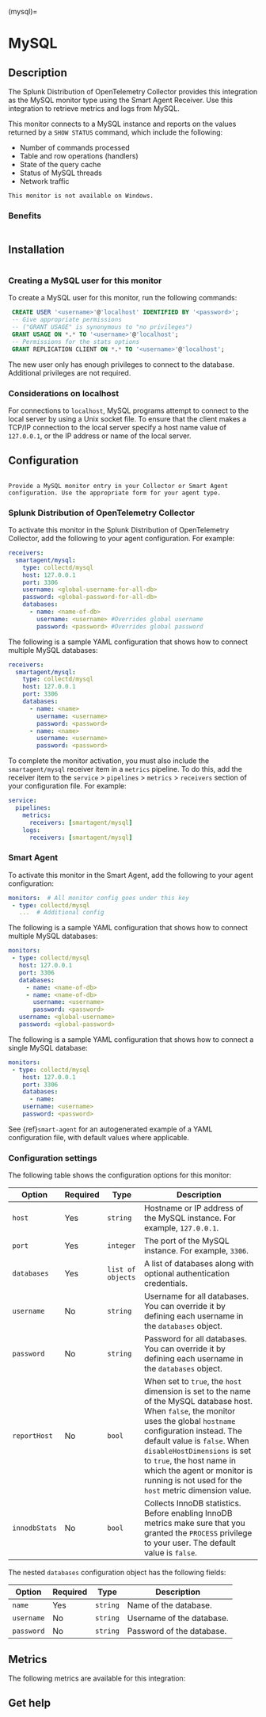 (mysql)=
# MySQL
<meta name="description" content="Documentation on the MySQL monitor">

## Description

The Splunk Distribution of OpenTelemetry Collector provides this integration as the MySQL monitor type using the Smart Agent Receiver. 
Use this integration to retrieve metrics and logs from MySQL.

This monitor connects to a MySQL instance and reports on the values returned by a `SHOW STATUS` command, which include the following:

  - Number of commands processed
  - Table and row operations (handlers)
  - State of the query cache
  - Status of MySQL threads
  - Network traffic

```{note}
This monitor is not available on Windows.
```

### Benefits

```{include} /_includes/benefits.md
```

## Installation

```{include} /_includes/collector-installation-linux.md
```

### Creating a MySQL user for this monitor

To create a MySQL user for this monitor, run the following commands:

```sql
 CREATE USER '<username>'@'localhost' IDENTIFIED BY '<password>';
 -- Give appropriate permissions
 -- ("GRANT USAGE" is synonymous to "no privileges")
 GRANT USAGE ON *.* TO '<username>'@'localhost';
 -- Permissions for the stats options
 GRANT REPLICATION CLIENT ON *.* TO '<username>'@'localhost';
```

The new user only has enough privileges to connect to the database. Additional privileges are not required.

### Considerations on localhost

For connections to `localhost`, MySQL programs attempt to connect to the local server by using a Unix socket file. To ensure that the client makes a TCP/IP connection to the local server specify a host name value of `127.0.0.1`, or the IP address or name of the local server.

## Configuration

```{include} /_includes/configuration.md
```

```{note}
Provide a MySQL monitor entry in your Collector or Smart Agent configuration. Use the appropriate form for your agent type.
```

### Splunk Distribution of OpenTelemetry Collector

To activate this monitor in the Splunk Distribution of OpenTelemetry Collector, add the following to your agent configuration. For example:

```yaml
receivers:
  smartagent/mysql:
    type: collectd/mysql
    host: 127.0.0.1
    port: 3306
    username: <global-username-for-all-db>
    password: <global-password-for-all-db>
    databases:
      - name: <name-of-db>
        username: <username> #Overrides global username
        password: <password> #Overrides global password
```

The following is a sample YAML configuration that shows how to connect multiple MySQL databases:

```yaml
receivers:
  smartagent/mysql:
    type: collectd/mysql
    host: 127.0.0.1
    port: 3306
    databases:
      - name: <name>
        username: <username>
        password: <password>
      - name: <name>
        username: <username>
        password: <password>
```

To complete the monitor activation, you must also include the `smartagent/mysql` receiver item in a `metrics` pipeline. To do this, add the receiver item to the `service` > `pipelines` > `metrics` > `receivers` section of your configuration file. For example:

```yaml
service:
  pipelines:
    metrics:
      receivers: [smartagent/mysql]
    logs:
      receivers: [smartagent/mysql]
```

### Smart Agent

To activate this monitor in the Smart Agent, add the following to your agent configuration:

```yaml
monitors:  # All monitor config goes under this key
 - type: collectd/mysql
   ...  # Additional config
```

The following is a sample YAML configuration that shows how to connect multiple MySQL databases:

```yaml
monitors:
 - type: collectd/mysql
   host: 127.0.0.1
   port: 3306
   databases:
     - name: <name-of-db>
     - name: <name-of-db>
       username: <username>
       password: <password>
   username: <global-username>
   password: <global-password>
```

The following is a sample YAML configuration that shows how to connect a single MySQL database:

```yaml
monitors:
 - type: collectd/mysql
    host: 127.0.0.1
    port: 3306
    databases:
      - name:
    username: <username>
    password: <password>
```

See {ref}`smart-agent` for an autogenerated example of a YAML configuration file, with default values where applicable.

### Configuration settings

The following table shows the configuration options for this monitor:

| Option | Required | Type | Description |
| --- | --- | --- | --- |
| `host` | Yes | `string` | Hostname or IP address of the MySQL instance. For example, `127.0.0.1`. |
| `port` | Yes | `integer` | The port of the MySQL instance. For example, `3306`. |
| `databases` | Yes | `list of objects` | A list of databases along with optional authentication credentials. |
| `username` | No | `string` | Username for all databases. You can override it by defining each username in the `databases` object. |
| `password` | No | `string` | Password for all databases. You can override it by defining each username in the `databases` object. |
| `reportHost` | No | `bool` | When set to `true`, the `host` dimension is set to the name of the MySQL database host. When `false`, the monitor uses the global `hostname` configuration instead. The default value is `false`. When `disableHostDimensions` is set to `true`, the host name in which the agent or monitor is running is not used for the `host` metric dimension value.  |
| `innodbStats` | No | `bool` | Collects InnoDB statistics. Before enabling InnoDB metrics make sure that you granted the `PROCESS` privilege to your user. The default value is `false`. |

The nested `databases` configuration object has the following fields:

| Option | Required | Type | Description |
| --- | --- | --- | --- |
| `name` | Yes | `string` | Name of the database. |
| `username` | No | `string` | Username of the database. |
| `password` | No | `string` | Password of the database. |

## Metrics

The following metrics are available for this integration:

<div class="metrics-yaml" url="https://raw.githubusercontent.com/signalfx/integrations/main/mysql/metrics.yaml"></div>

## Get help

```{include} /_includes/troubleshooting.md
```
